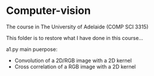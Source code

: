 # Computer-vision

The course in The University of Adelaide (COMP SCI 3315)

This folder is to restore what I have done in this course...


a1.py main puerpose: 
- Convolution of a 2D/RGB image with a 2D kernel
- Cross correlation of a RGB image with a 2D kernel
